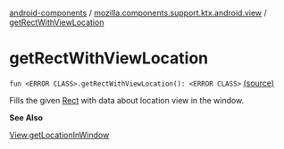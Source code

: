 [android-components](../index.md) / [mozilla.components.support.ktx.android.view](index.md) / [getRectWithViewLocation](./get-rect-with-view-location.md)

# getRectWithViewLocation

`fun <ERROR CLASS>.getRectWithViewLocation(): <ERROR CLASS>` [(source)](https://github.com/mozilla-mobile/android-components/blob/master/components/support/ktx/src/main/java/mozilla/components/support/ktx/android/view/View.kt#L78)

Fills the given [Rect](#) with data about location view in the window.

**See Also**

[View.getLocationInWindow](#)

